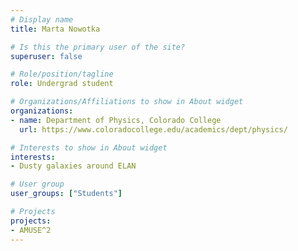 ```yaml
---
# Display name
title: Marta Nowotka

# Is this the primary user of the site?
superuser: false

# Role/position/tagline
role: Undergrad student

# Organizations/Affiliations to show in About widget
organizations:
- name: Department of Physics, Colorado College
  url: https://www.coloradocollege.edu/academics/dept/physics/

# Interests to show in About widget
interests:
- Dusty galaxies around ELAN

# User group
user_groups: ["Students"]

# Projects
projects:
- AMUSE^2
---
```

